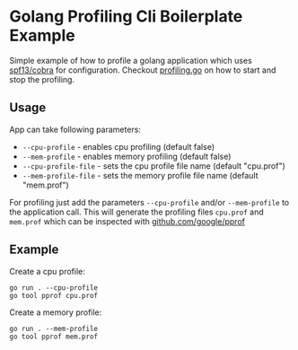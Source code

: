 # Golang Profiling Cli Boilerplate Example

Simple example of how to profile a golang application which uses [spf13/cobra](github.com/spf13/cobra) for configuration.
Checkout [profiling.go](profiling.go) on how to start and stop the profiling.

## Usage
App can take following parameters:
- `--cpu-profile` - enables cpu profiling (default false)
- `--mem-profile` - enables memory profiling (default false)
- `--cpu-profile-file` - sets the cpu profile file name (default "cpu.prof")
- `--mem-profile-file` - sets the memory profile file name (default "mem.prof")

For profiling just add the parameters `--cpu-profile` and/or `--mem-profile` to the application call.
This will generate the profiling files `cpu.prof` and `mem.prof` which can be inspected with [github.com/google/pprof](https://github.com/google/pprof)

## Example

Create a cpu profile:
```shell
go run . --cpu-profile
go tool pprof cpu.prof
```

Create a memory profile:
```shell
go run . --mem-profile
go tool pprof mem.prof
```
